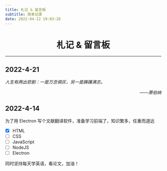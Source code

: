 ```yaml
---
title: 札记 & 留言板
subtitle: 简单记录
date: 2022-04-12 19:03:28
---
```


<style>
cite p{
	text-align: right;
}
</style>

<h1 style="text-align:center">札记 & 留言板</h1>

---

## 2022-4-21

<cite class="c1">
人生有两出悲剧：一是万念俱灰，另一是踌躇满志。
<p>——萧伯纳</p>
</cite>

## 2022-4-14

为了用 Electron 写个文献翻译软件，准备学习前端了，知识繁多，任重而道远

- [x] HTML
- [ ] CSS
- [ ] JavaScript
- [ ] NodeJS
- [ ] Electron

同时坚持每天学英语，看论文，加油！
